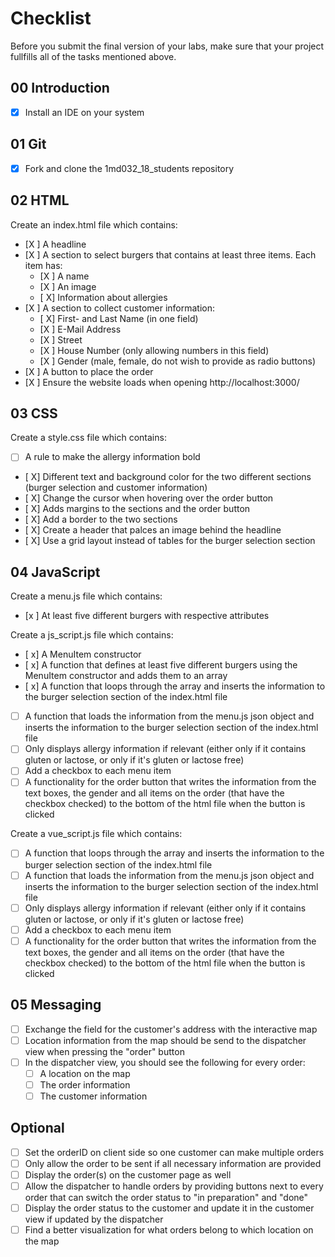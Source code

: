 # Checklist

Before you submit the final version of your labs, make sure that your project fullfills all of the tasks mentioned above.

## 00 Introduction

- [X] Install an IDE on your system

## 01 Git

- [X] Fork and clone the 1md032_18_students repository


## 02 HTML

Create an index.html file which contains:
- [X ] A headline
- [X ] A section to select burgers that contains at least three items. Each item has:
	- [X ] A name
	- [X ] An image
	- [ X] Information about allergies 
- [X ] A section to collect customer information:
	- [ X] First- and Last Name (in one field)
	- [X ] E-Mail Address
	- [X ] Street
	- [X ] House Number (only allowing numbers in this field)
	- [X ] Gender (male, female, do not wish to provide as radio buttons)
- [X ] A button to place the order
- [X ] Ensure the website loads when opening http://localhost:3000/

## 03 CSS

Create a style.css file which contains:
- [ ] A rule to make the allergy information bold
- [ X] Different text and background color for the two different sections (burger selection and customer information)
- [ X] Change the cursor when hovering over the order button
- [ X] Adds margins to the sections and the order button
- [ X] Add a border to the two sections
- [ X] Create a header that palces an image behind the headline
- [ X] Use a grid layout instead of tables for the burger selection section


## 04 JavaScript

Create a menu.js file which contains:
- [x ] At least five different burgers with respective attributes

Create a js_script.js file which contains:
- [ x] A MenuItem constructor 
- [ x] A function that defines at least five different burgers using the MenuItem constructor and adds them to an array
- [ x] A function that loops through the array and inserts the information to the burger selection section of the index.html file
- [ ] A function that loads the information from the menu.js json object and inserts the information to the burger selection section of the index.html file
- [ ] Only displays allergy information if relevant (either only if it contains gluten or lactose, or only if it's gluten or lactose free)
- [ ] Add a checkbox to each menu item
- [ ] A functionality for the order button that writes the information from the text boxes, the gender and all items on the order (that have the checkbox checked) to the bottom of the html file when the button is clicked

Create a vue_script.js file which contains:
- [ ] A function that loops through the array and inserts the information to the burger selection section of the index.html file
- [ ] A function that loads the information from the menu.js json object and inserts the information to the burger selection section of the index.html file
- [ ] Only displays allergy information if relevant (either only if it contains gluten or lactose, or only if it's gluten or lactose free)
- [ ] Add a checkbox to each menu item
- [ ] A functionality for the order button that writes the information from the text boxes, the gender and all items on the order (that have the checkbox checked) to the bottom of the html file when the button is clicked

## 05 Messaging

- [ ] Exchange the field for the customer's address with the interactive map
- [ ] Location information from the map should be send to the dispatcher view when pressing the "order" button
- [ ] In the dispatcher view, you should see the following for every order:
    - [ ] A location on the map
    - [ ] The order information
    - [ ] The customer information
    
## Optional
- [ ] Set the orderID on client side so one customer can make multiple orders
- [ ] Only allow the order to be sent if all necessary information are provided
- [ ] Display the order(s) on the customer page as well
- [ ] Allow the dispatcher to handle orders by providing buttons next to every order that can switch the order status to "in preparation" and "done"
- [ ] Display the order status to the customer and update it in the customer view if updated by the dispatcher
- [ ] Find a better visualization for what orders belong to which location on the map
